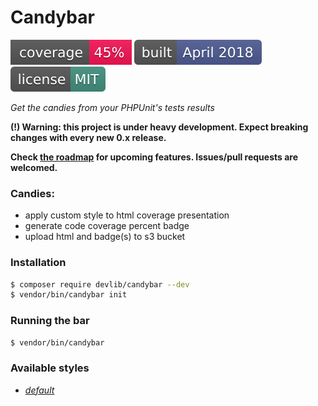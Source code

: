# Candybar

![coverage.svg](tests/logs/badges/coverage.svg) ![builddate.svg](tests/logs/badges/builddate.svg) ![license.svg](tests/logs/badges/license.svg)

*Get the candies from your PHPUnit's tests results*

**(!) Warning: this project is under heavy development. 
Expect breaking changes with every new 0.x release.**

**Check [the roadmap](https://github.com/adrian7/candybar/blob/master/ROADMAP.md) 
for upcoming features. Issues/pull requests are welcomed.**

### Candies: 

 - apply custom style to html coverage presentation
 - generate code coverage percent badge 
 - upload html and badge(s) to s3 bucket

### Installation

```bash
$ composer require devlib/candybar --dev
$ vendor/bin/candybar init 
``` 

### Running the bar

```bash
$ vendor/bin/candybar
```


### Available styles 

 - *[default](https://adrian7.github.io/candybar/styles/default.css)*

